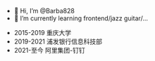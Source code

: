 - 👋 Hi, I’m @Barba828
- 🌱 I’m currently learning frontend/jazz guitar/...

<!---
Barba828/Barba828 is a ✨ special ✨ repository because its `README.md` (this file) appears on your GitHub profile.
You can click the Preview link to take a look at your changes.
--->

- 2015-2019 重庆大学
- 2019-2021 浦发银行信息科技部
- 2021-至今 阿里集团-钉钉
